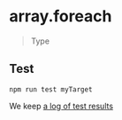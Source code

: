 # array.foreach

> Type


## Test

    npm run test myTarget

We keep [a log of test results](./test/results_log.md)
